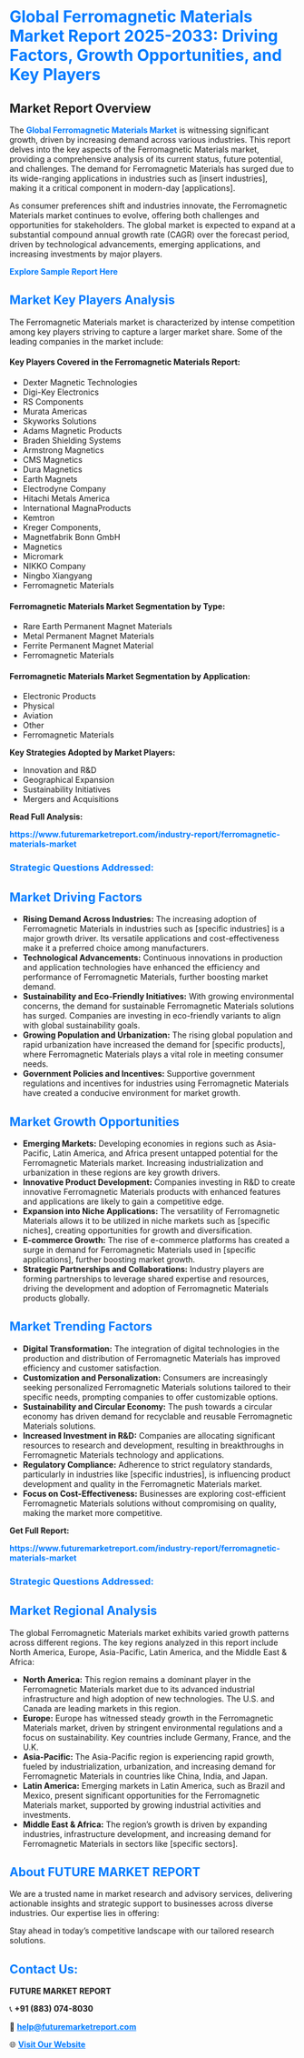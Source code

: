 <h1 style="color: #007BFF;">Global Ferromagnetic Materials Market Report 2025-2033: Driving Factors, Growth Opportunities, and Key Players</h1>

<section id="overview">
<h2>Market Report Overview</h2>
<p>The <a href="https://www.futuremarketreport.com/industry-report/ferromagnetic-materials-market" style="color: #007BFF; text-decoration: none;"><strong>Global Ferromagnetic Materials Market</strong></a> is witnessing significant growth, driven by increasing demand across various industries. This report delves into the key aspects of the Ferromagnetic Materials market, providing a comprehensive analysis of its current status, future potential, and challenges. The demand for Ferromagnetic Materials has surged due to its wide-ranging applications in industries such as [insert industries], making it a critical component in modern-day [applications].</p>
<p>As consumer preferences shift and industries innovate, the Ferromagnetic Materials market continues to evolve, offering both challenges and opportunities for stakeholders. The global market is expected to expand at a substantial compound annual growth rate (CAGR) over the forecast period, driven by technological advancements, emerging applications, and increasing investments by major players.</p>
</section>

<section id="overview">
<p><a href="https://www.futuremarketreport.com/request-sample/reportId=107236" style="color: #007BFF; text-decoration: none;"><strong>Explore Sample Report Here</strong></a></p>
</section>

<section id="key-players">
<h2 style="color: #007BFF;">Market Key Players Analysis</h2>
<p>The Ferromagnetic Materials market is characterized by intense competition among key players striving to capture a larger market share. Some of the leading companies in the market include:</p>
<h4>Key Players Covered in the Ferromagnetic Materials Report:</h4>
<ul><li>Dexter Magnetic Technologies</li><li>Digi-Key Electronics</li><li>RS Components</li><li>Murata Americas</li><li>Skyworks Solutions</li><li>Adams Magnetic Products</li><li>Braden Shielding Systems</li><li>Armstrong Magnetics</li><li>CMS Magnetics</li><li>Dura Magnetics</li><li>Earth Magnets</li><li>Electrodyne Company</li><li>Hitachi Metals America</li><li>International MagnaProducts</li><li>Kemtron</li><li>Kreger Components,</li><li>Magnetfabrik Bonn GmbH</li><li>Magnetics</li><li>Micromark</li><li>NIKKO Company</li><li>Ningbo Xiangyang</li><li>Ferromagnetic Materials</li></ul>
<h4>Ferromagnetic Materials Market Segmentation by Type:</h4>
<ul><li>Rare Earth Permanent Magnet Materials</li><li>Metal Permanent Magnet Materials</li><li>Ferrite Permanent Magnet Material</li><li>Ferromagnetic Materials</li></ul>

<h4>Ferromagnetic Materials Market Segmentation by Application:</h4>
<ul><li>Electronic Products</li><li>Physical</li><li>Aviation</li><li>Other</li><li>Ferromagnetic Materials</li></ul>
<p><strong>Key Strategies Adopted by Market Players:</strong></p>
<ul>
<li>Innovation and R&D</li>
<li>Geographical Expansion</li>
<li>Sustainability Initiatives</li>
<li>Mergers and Acquisitions</li>
</ul>
</section>

<section>
<p><strong>Read Full Analysis: </strong></p><a href="https://www.futuremarketreport.com/industry-report/ferromagnetic-materials-market" style="color: #007BFF; text-decoration: none;"><strong>https://www.futuremarketreport.com/industry-report/ferromagnetic-materials-market</strong></a>
<h3 style="color: #007BFF;">Strategic Questions Addressed:</h3>
</section>

<section id="driving-factors">
<h2 style="color: #007BFF;">Market Driving Factors</h2>
<ul>
<li><strong>Rising Demand Across Industries:</strong> The increasing adoption of Ferromagnetic Materials in industries such as [specific industries] is a major growth driver. Its versatile applications and cost-effectiveness make it a preferred choice among manufacturers.</li>
<li><strong>Technological Advancements:</strong> Continuous innovations in production and application technologies have enhanced the efficiency and performance of Ferromagnetic Materials, further boosting market demand.</li>
<li><strong>Sustainability and Eco-Friendly Initiatives:</strong> With growing environmental concerns, the demand for sustainable Ferromagnetic Materials solutions has surged. Companies are investing in eco-friendly variants to align with global sustainability goals.</li>
<li><strong>Growing Population and Urbanization:</strong> The rising global population and rapid urbanization have increased the demand for [specific products], where Ferromagnetic Materials plays a vital role in meeting consumer needs.</li>
<li><strong>Government Policies and Incentives:</strong> Supportive government regulations and incentives for industries using Ferromagnetic Materials have created a conducive environment for market growth.</li>
</ul>
</section>

<section id="growth-opportunities">
<h2 style="color: #007BFF;">Market Growth Opportunities</h2>
<ul>
<li><strong>Emerging Markets:</strong> Developing economies in regions such as Asia-Pacific, Latin America, and Africa present untapped potential for the Ferromagnetic Materials market. Increasing industrialization and urbanization in these regions are key growth drivers.</li>
<li><strong>Innovative Product Development:</strong> Companies investing in R&D to create innovative Ferromagnetic Materials products with enhanced features and applications are likely to gain a competitive edge.</li>
<li><strong>Expansion into Niche Applications:</strong> The versatility of Ferromagnetic Materials allows it to be utilized in niche markets such as [specific niches], creating opportunities for growth and diversification.</li>
<li><strong>E-commerce Growth:</strong> The rise of e-commerce platforms has created a surge in demand for Ferromagnetic Materials used in [specific applications], further boosting market growth.</li>
<li><strong>Strategic Partnerships and Collaborations:</strong> Industry players are forming partnerships to leverage shared expertise and resources, driving the development and adoption of Ferromagnetic Materials products globally.</li>
</ul>
</section>

<section id="trending-factors">
<h2 style="color: #007BFF;">Market Trending Factors</h2>
<ul>
<li><strong>Digital Transformation:</strong> The integration of digital technologies in the production and distribution of Ferromagnetic Materials has improved efficiency and customer satisfaction.</li>
<li><strong>Customization and Personalization:</strong> Consumers are increasingly seeking personalized Ferromagnetic Materials solutions tailored to their specific needs, prompting companies to offer customizable options.</li>
<li><strong>Sustainability and Circular Economy:</strong> The push towards a circular economy has driven demand for recyclable and reusable Ferromagnetic Materials solutions.</li>
<li><strong>Increased Investment in R&D:</strong> Companies are allocating significant resources to research and development, resulting in breakthroughs in Ferromagnetic Materials technology and applications.</li>
<li><strong>Regulatory Compliance:</strong> Adherence to strict regulatory standards, particularly in industries like [specific industries], is influencing product development and quality in the Ferromagnetic Materials market.</li>
<li><strong>Focus on Cost-Effectiveness:</strong> Businesses are exploring cost-efficient Ferromagnetic Materials solutions without compromising on quality, making the market more competitive.</li>
</ul>
</section>

<section>
<p><strong>Get Full Report: </strong></p><a href="https://www.futuremarketreport.com/industry-report/ferromagnetic-materials-market" style="color: #007BFF; text-decoration: none;"><strong>https://www.futuremarketreport.com/industry-report/ferromagnetic-materials-market</strong></a>
<h3 style="color: #007BFF;">Strategic Questions Addressed:</h3>
</section>


<section id="regional-analysis">
<h2 style="color: #007BFF;">Market Regional Analysis</h2>
<p>The global Ferromagnetic Materials market exhibits varied growth patterns across different regions. The key regions analyzed in this report include North America, Europe, Asia-Pacific, Latin America, and the Middle East & Africa:</p>
<ul>
<li><strong>North America:</strong> This region remains a dominant player in the Ferromagnetic Materials market due to its advanced industrial infrastructure and high adoption of new technologies. The U.S. and Canada are leading markets in this region.</li>
<li><strong>Europe:</strong> Europe has witnessed steady growth in the Ferromagnetic Materials market, driven by stringent environmental regulations and a focus on sustainability. Key countries include Germany, France, and the U.K.</li>
<li><strong>Asia-Pacific:</strong> The Asia-Pacific region is experiencing rapid growth, fueled by industrialization, urbanization, and increasing demand for Ferromagnetic Materials in countries like China, India, and Japan.</li>
<li><strong>Latin America:</strong> Emerging markets in Latin America, such as Brazil and Mexico, present significant opportunities for the Ferromagnetic Materials market, supported by growing industrial activities and investments.</li>
<li><strong>Middle East & Africa:</strong> The region’s growth is driven by expanding industries, infrastructure development, and increasing demand for Ferromagnetic Materials in sectors like [specific sectors].</li>
</ul>
</section>

<footer>
<h2 style="color: #007BFF;">About FUTURE MARKET REPORT</h2>
<p>We are a trusted name in market research and advisory services, delivering actionable insights and strategic support to businesses across diverse industries. Our expertise lies in offering:</p>

<p>Stay ahead in today’s competitive landscape with our tailored research solutions.</p>

<h2 style="color: #007BFF;">Contact Us:</h2>
<p><strong>FUTURE MARKET REPORT</strong></p>
<p>📞 <strong>+91 (883) 074-8030</strong></p>
<p>📧 <strong><a href="mailto:help@futuremarketreport.com" style="color: #007BFF;">help@futuremarketreport.com</a></strong></p>
<p>🌐 <strong><a href="https://www.futuremarketreport.com/" style="color: #007BFF;">Visit Our Website</a></strong></p>
</footer>
